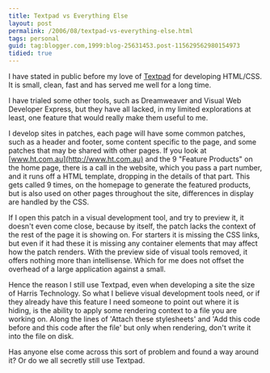 ```yaml
---
title: Textpad vs Everything Else
layout: post
permalink: /2006/08/textpad-vs-everything-else.html
tags: personal
guid: tag:blogger.com,1999:blog-25631453.post-115629562980154973
tidied: true
---
```


I have stated in public before my love of [Textpad](http://www.textpad.com/) for developing HTML/CSS.
It is small, clean, fast and has served me well for a long time.

I have trialed some other tools, such as Dreamweaver and Visual Web Developer Express, but they have all lacked, in my limited explorations at least, one feature that would really make them useful to me.

<!-- more -->

I develop sites in patches, each page will have some common patches, such as a header and footer, some content specific to the page, and some patches that may be shared with other pages.
If you look at [www.ht.com.au](http://www.ht.com.au) and the 9 "Feature Products" on the home page, there is a call in the website, which you pass a part number, and it runs off a HTML template, dropping in the details of that part. This gets called 9 times, on the homepage to generate the featured products, but is also used on other pages throughout the site, differences in display are handled by the CSS.

If I open this patch in a visual development tool, and try to preview it, it doesn't even come close, because by itself, the patch lacks the context of the rest of the page it is showing on.
For starters it is missing the CSS links, but even if it had these it is missing any container elements that may affect how the patch renders.
With the preview side of visual tools removed, it offers nothing more than intellisense. Which for me does not offset the overhead of a large application against a small.

Hence the reason I still use Textpad, even when developing a site the size of Harris Technology.
So what I believe visual development tools need, or if they already have this feature I need someone to point out where it is hiding, is the ability to apply some rendering context to a file you are working on. Along the lines of 'Attach these stylesheets' and 'Add this code before and this code after the file' but only when rendering, don't write it into the file on disk.

Has anyone else come across this sort of problem and found a way around it? Or do we all secretly still use Textpad.
